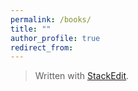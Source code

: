 ```yaml
---
permalink: /books/
title: ""
author_profile: true
redirect_from:
---
```



> Written with [StackEdit](https://stackedit.io/).
<!--stackedit_data:
eyJoaXN0b3J5IjpbLTg1MDE0NDc0N119
-->